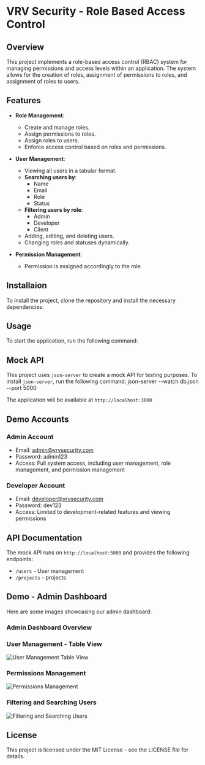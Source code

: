# VRV Security - Role Based Access Control

## Overview

This project implements a role-based access control (RBAC) system for managing permissions and access levels within an application. The system allows for the creation of roles, assignment of permissions to roles, and assignment of roles to users.

## Features

- **Role Management**:
  - Create and manage roles.
  - Assign permissions to roles.
  - Assign roles to users.
  - Enforce access control based on roles and permissions.

- **User Management**:
  - Viewing all users in a tabular format.
  - **Searching users by**:
    - Name
    - Email
    - Role
    - Status
  - **Filtering users by role**:
    - Admin
    - Developer
    - Client
  - Adding, editing, and deleting users.
  - Changing roles and statuses dynamically.
  
- **Permission Management**:
  - Permission is assigned accordingly to the role

## Installaion

To install the project, clone the repository and install the necessary dependencies:

## Usage

To start the application, run the following command:

## Mock API

This project uses `json-server` to create a mock API for testing purposes. To install `json-server`, run the following command:
json-server --watch db.json --port 5000


The application will be available at `http://localhost:3000`

## Demo Accounts

### Admin Account
- Email: admin@vrvsecurity.com
- Password: admin123
- Access: Full system access, including user management, role management, and permission management

### Developer Account
- Email: developer@vrvsecurity.com
- Password: dev123
- Access: Limited to development-related features and viewing permissions

## API Documentation

The mock API runs on `http://localhost:5000` and provides the following endpoints:

- `/users` - User management
- `/projects` - projects


## Demo - Admin Dashboard

Here are some images showcasing our admin dashboard:

### Admin Dashboard Overview

### User Management - Table View
![User Management Table View](https://firebasestorage.googleapis.com/v0/b/startup-d20cb.appspot.com/o/Screenshot%202024-11-22%20212950.png?alt=media&token=c4a72b9b-8a23-46a3-bc34-cdc8e2630a7e)

### Permissions Management
![Permissions Management](https://firebasestorage.googleapis.com/v0/b/startup-d20cb.appspot.com/o/Screenshot%202024-11-22%20213004.png?alt=media&token=bebfe2d8-a189-4940-a257-1cbc3e865e94)

### Filtering and Searching Users
![Filtering and Searching Users](https://firebasestorage.googleapis.com/v0/b/startup-d20cb.appspot.com/o/Screenshot%202024-11-22%20214338.png?alt=media&token=5a9e4909-7a20-4803-b4a1-4874967f5c6a)



## License

This project is licensed under the MIT License - see the LICENSE file for details.
